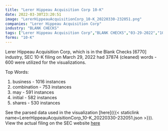 ```yaml
---
title: "Lerer Hippeau Acquisition Corp 10-K"
date: 2022-03-30T23:20:51
image: "LererHippeauAcquisitionCorp_10-K_20220330-232051.png"
companies: "Lerer Hippeau Acquisition Corp"
industry: "BLANK CHECKS"
tags: ["Lerer Hippeau Acquisition Corp","BLANK CHECKS","03-29-2022","10-K"]
forms: "10-K"
---
```

Lerer Hippeau Acquisition Corp, which is in the Blank Checks [6770] industry, SEC 10-K filing on March 29, 2022 had 37874 (cleaned) words - 600 were utilized for the visualizations.

Top Words:
1. business - 1016 instances
2. combination - 753 instances
3. may - 591 instances
4. initial - 582 instances
5. shares - 530 instances


See the parsed data used in the visualization [here]({{< staticlink name=LererHippeauAcquisitionCorp_10-K_20220330-232051.json >}}).  
View the actual filing on the SEC website [here](https://www.sec.gov/Archives/edgar/data/1841948/0001193125-22-088180.txt)
